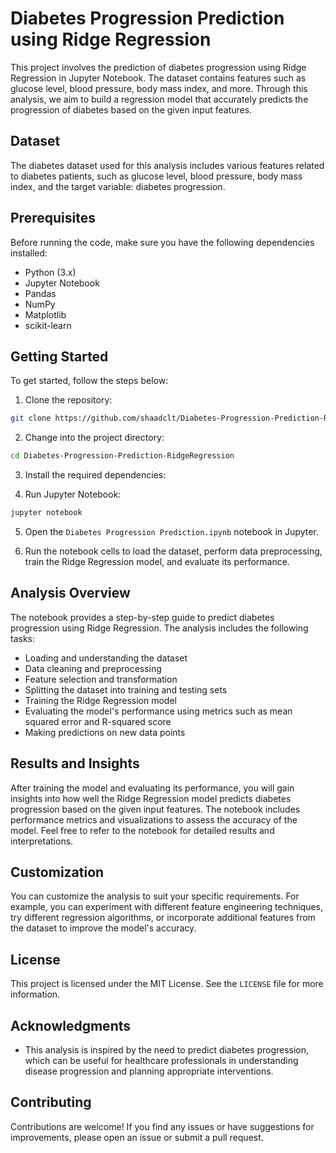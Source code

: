 # Diabetes Progression Prediction using Ridge Regression

This project involves the prediction of diabetes progression using Ridge Regression in Jupyter Notebook. The dataset contains features such as glucose level, blood pressure, body mass index, and more. Through this analysis, we aim to build a regression model that accurately predicts the progression of diabetes based on the given input features.

## Dataset

The diabetes dataset used for this analysis includes various features related to diabetes patients, such as glucose level, blood pressure, body mass index, and the target variable: diabetes progression.

## Prerequisites

Before running the code, make sure you have the following dependencies installed:

- Python (3.x)
- Jupyter Notebook
- Pandas
- NumPy
- Matplotlib
- scikit-learn

## Getting Started

To get started, follow the steps below:

1. Clone the repository:

```bash
git clone https://github.com/shaadclt/Diabetes-Progression-Prediction-RidgeRegression.git
```

2. Change into the project directory:

```bash
cd Diabetes-Progression-Prediction-RidgeRegression
```

3. Install the required dependencies:

4. Run Jupyter Notebook:

```bash
jupyter notebook
```

5. Open the `Diabetes Progression Prediction.ipynb` notebook in Jupyter.

6. Run the notebook cells to load the dataset, perform data preprocessing, train the Ridge Regression model, and evaluate its performance.

## Analysis Overview

The notebook provides a step-by-step guide to predict diabetes progression using Ridge Regression. The analysis includes the following tasks:

- Loading and understanding the dataset
- Data cleaning and preprocessing
- Feature selection and transformation
- Splitting the dataset into training and testing sets
- Training the Ridge Regression model
- Evaluating the model's performance using metrics such as mean squared error and R-squared score
- Making predictions on new data points

## Results and Insights

After training the model and evaluating its performance, you will gain insights into how well the Ridge Regression model predicts diabetes progression based on the given input features. The notebook includes performance metrics and visualizations to assess the accuracy of the model. Feel free to refer to the notebook for detailed results and interpretations.

## Customization

You can customize the analysis to suit your specific requirements. For example, you can experiment with different feature engineering techniques, try different regression algorithms, or incorporate additional features from the dataset to improve the model's accuracy.

## License

This project is licensed under the MIT License. See the `LICENSE` file for more information.

## Acknowledgments

- This analysis is inspired by the need to predict diabetes progression, which can be useful for healthcare professionals in understanding disease progression and planning appropriate interventions.

## Contributing

Contributions are welcome! If you find any issues or have suggestions for improvements, please open an issue or submit a pull request.
